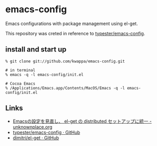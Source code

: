 # emacs-config

Emacs configurations with package management using el-get.

This repository was creted in reference to [typester/emacs-config](https://github.com/typester/emacs-config).

## install and start up

```
% git clone git://github.com/kwappa/emacs-config.git

# in terminal
% emacs -q -l emacs-config/init.el

# Cocoa Emacs
% /Applications/Emacs.app/Contents/MacOS/Emacs -q -l emacs-config/init.el
```

## Links

 * [Emacsの設定を見直し、 el-get の distributed セットアップに統一 - unknownplace.org](http://unknownplace.org/memo/2013/01/21/1/)
 * [typester/emacs-config · GitHub](https://github.com/typester/emacs-config)
 * [dimitri/el-get · GitHub](https://github.com/dimitri/el-get)

